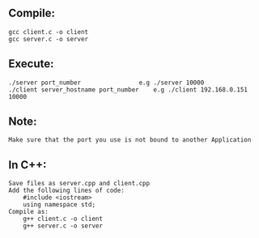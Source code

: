 ## Compile:
	gcc client.c -o client
	gcc server.c -o server
## Execute:
	./server port_number          		e.g ./server 10000
	./client server_hostname port_number    e.g ./client 192.168.0.151 10000

## Note:
	Make sure that the port you use is not bound to another Application

## In C++:
	Save files as server.cpp and client.cpp
	Add the following lines of code:
		#include <iostream>
		using namespace std;
	Compile as:
		g++ client.c -o client
		g++ server.c -o server

